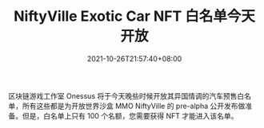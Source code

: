 ﻿---
title: "NiftyVille Exotic Car NFT 白名单今天开放"
date: 2021-10-26T21:57:40+08:00
lastmod: 2021-10-26T16:45:40+08:00
draft: false
authors: ["Mariner"]
description: "区块链游戏工作室 Onessus 将于今天晚些时候开放其异国情调的汽车预售白名单，所有这些都是为开放世界沙盒 MMO NiftyVille 的 pre-alpha 公开发布做准备。但是，白名单上只有 100 个名额，您需要获得 NFT 才能进入该名单。"
featuredImage: "niftyville-exotic-car-nft-whitelist-lamborghini.png"
tags: ["Strategy Game","策略游戏","Play to Earn"]
categories: ["news"]
news: ["策略游戏"]
weight: 
lightgallery: true
pinned: false
recommend: false
recommend1: false
---

区块链游戏工作室 Onessus 将于今天晚些时候开放其异国情调的汽车预售白名单，所有这些都是为开放世界沙盒 MMO NiftyVille 的 pre-alpha 公开发布做准备。但是，白名单上只有 100 个名额，您需要获得 NFT 才能进入该名单。

<!--more-->

